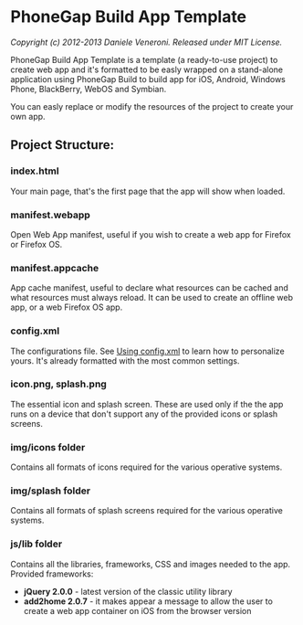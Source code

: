 # PhoneGap Build App Template

_Copyright (c) 2012-2013 Daniele Veneroni. Released under MIT License._

PhoneGap Build App Template is a template (a ready-to-use project) to create web app and it's formatted to be easly wrapped on a stand-alone application using PhoneGap Build to build app for iOS, Android, Windows Phone, BlackBerry, WebOS and Symbian.

You can easly replace or modify the resources of the project to create your own app.

## Project Structure:

### index.html
Your main page, that's the first page that the app will show when loaded.

### manifest.webapp
Open Web App manifest, useful if you wish to create a web app for Firefox or Firefox OS.

### manifest.appcache
App cache manifest, useful to declare what resources can be cached and what resources must always reload. It can be used to create an offline web app, or a web Firefox OS app.

### config.xml
The configurations file. See [Using config.xml](https://build.phonegap.com/docs/config-xml) to learn how to personalize yours. It's already formatted with the most common settings.

### icon.png, splash.png
The essential icon and splash screen. These are used only if the the app runs on a device that don't support any of the provided icons or splash screens.

### img/icons folder
Contains all formats of icons required for the various operative systems.

### img/splash folder
Contains all formats of splash screens required for the various operative systems.

### js/lib folder
Contains all the libraries, frameworks, CSS and images needed to the app. Provided frameworks:
* **jQuery 2.0.0** - latest version of the classic utility library
* **add2home 2.0.7** - it makes appear a message to allow the user to create a web app container on iOS from the browser version